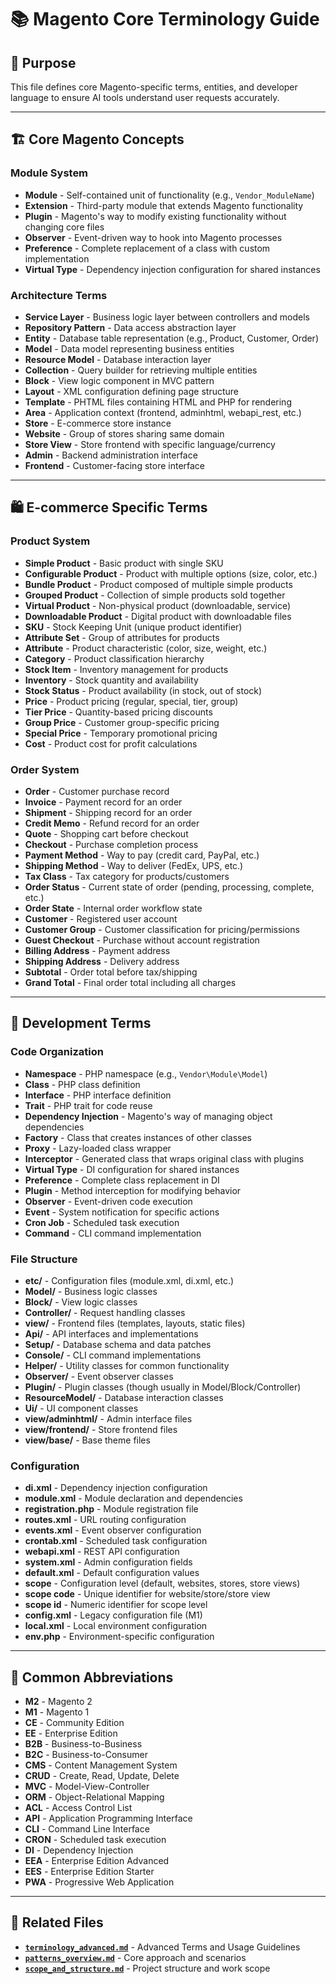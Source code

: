 # 📚 Magento Core Terminology Guide

## 🎯 Purpose
This file defines core Magento-specific terms, entities, and developer language to ensure AI tools understand user requests accurately.

---

## 🏗️ Core Magento Concepts

### Module System
- **Module** - Self-contained unit of functionality (e.g., `Vendor_ModuleName`)
- **Extension** - Third-party module that extends Magento functionality
- **Plugin** - Magento's way to modify existing functionality without changing core files
- **Observer** - Event-driven way to hook into Magento processes
- **Preference** - Complete replacement of a class with custom implementation
- **Virtual Type** - Dependency injection configuration for shared instances

### Architecture Terms
- **Service Layer** - Business logic layer between controllers and models
- **Repository Pattern** - Data access abstraction layer
- **Entity** - Database table representation (e.g., Product, Customer, Order)
- **Model** - Data model representing business entities
- **Resource Model** - Database interaction layer
- **Collection** - Query builder for retrieving multiple entities
- **Block** - View logic component in MVC pattern
- **Layout** - XML configuration defining page structure
- **Template** - PHTML files containing HTML and PHP for rendering
- **Area** - Application context (frontend, adminhtml, webapi_rest, etc.)
- **Store** - E-commerce store instance
- **Website** - Group of stores sharing same domain
- **Store View** - Store frontend with specific language/currency
- **Admin** - Backend administration interface
- **Frontend** - Customer-facing store interface

---

## 🛍️ E-commerce Specific Terms

### Product System
- **Simple Product** - Basic product with single SKU
- **Configurable Product** - Product with multiple options (size, color, etc.)
- **Bundle Product** - Product composed of multiple simple products
- **Grouped Product** - Collection of simple products sold together
- **Virtual Product** - Non-physical product (downloadable, service)
- **Downloadable Product** - Digital product with downloadable files
- **SKU** - Stock Keeping Unit (unique product identifier)
- **Attribute Set** - Group of attributes for products
- **Attribute** - Product characteristic (color, size, weight, etc.)
- **Category** - Product classification hierarchy
- **Stock Item** - Inventory management for products
- **Inventory** - Stock quantity and availability
- **Stock Status** - Product availability (in stock, out of stock)
- **Price** - Product pricing (regular, special, tier, group)
- **Tier Price** - Quantity-based pricing discounts
- **Group Price** - Customer group-specific pricing
- **Special Price** - Temporary promotional pricing
- **Cost** - Product cost for profit calculations

### Order System
- **Order** - Customer purchase record
- **Invoice** - Payment record for an order
- **Shipment** - Shipping record for an order
- **Credit Memo** - Refund record for an order
- **Quote** - Shopping cart before checkout
- **Checkout** - Purchase completion process
- **Payment Method** - Way to pay (credit card, PayPal, etc.)
- **Shipping Method** - Way to deliver (FedEx, UPS, etc.)
- **Tax Class** - Tax category for products/customers
- **Order Status** - Current state of order (pending, processing, complete, etc.)
- **Order State** - Internal order workflow state
- **Customer** - Registered user account
- **Customer Group** - Customer classification for pricing/permissions
- **Guest Checkout** - Purchase without account registration
- **Billing Address** - Payment address
- **Shipping Address** - Delivery address
- **Subtotal** - Order total before tax/shipping
- **Grand Total** - Final order total including all charges

---

## 🔧 Development Terms

### Code Organization
- **Namespace** - PHP namespace (e.g., `Vendor\Module\Model`)
- **Class** - PHP class definition
- **Interface** - PHP interface definition
- **Trait** - PHP trait for code reuse
- **Dependency Injection** - Magento's way of managing object dependencies
- **Factory** - Class that creates instances of other classes
- **Proxy** - Lazy-loaded class wrapper
- **Interceptor** - Generated class that wraps original class with plugins
- **Virtual Type** - DI configuration for shared instances
- **Preference** - Complete class replacement in DI
- **Plugin** - Method interception for modifying behavior
- **Observer** - Event-driven code execution
- **Event** - System notification for specific actions
- **Cron Job** - Scheduled task execution
- **Command** - CLI command implementation

### File Structure
- **etc/** - Configuration files (module.xml, di.xml, etc.)
- **Model/** - Business logic classes
- **Block/** - View logic classes
- **Controller/** - Request handling classes
- **view/** - Frontend files (templates, layouts, static files)
- **Api/** - API interfaces and implementations
- **Setup/** - Database schema and data patches
- **Console/** - CLI command implementations
- **Helper/** - Utility classes for common functionality
- **Observer/** - Event observer classes
- **Plugin/** - Plugin classes (though usually in Model/Block/Controller)
- **ResourceModel/** - Database interaction classes
- **Ui/** - UI component classes
- **view/adminhtml/** - Admin interface files
- **view/frontend/** - Store frontend files
- **view/base/** - Base theme files

### Configuration
- **di.xml** - Dependency injection configuration
- **module.xml** - Module declaration and dependencies
- **registration.php** - Module registration file
- **routes.xml** - URL routing configuration
- **events.xml** - Event observer configuration
- **crontab.xml** - Scheduled task configuration
- **webapi.xml** - REST API configuration
- **system.xml** - Admin configuration fields
- **default.xml** - Default configuration values
- **scope** - Configuration level (default, websites, stores, store views)
- **scope code** - Unique identifier for website/store/store view
- **scope id** - Numeric identifier for scope level
- **config.xml** - Legacy configuration file (M1)
- **local.xml** - Local environment configuration
- **env.php** - Environment-specific configuration

---

## 📝 Common Abbreviations

- **M2** - Magento 2
- **M1** - Magento 1
- **CE** - Community Edition
- **EE** - Enterprise Edition
- **B2B** - Business-to-Business
- **B2C** - Business-to-Consumer
- **CMS** - Content Management System
- **CRUD** - Create, Read, Update, Delete
- **MVC** - Model-View-Controller
- **ORM** - Object-Relational Mapping
- **ACL** - Access Control List
- **API** - Application Programming Interface
- **CLI** - Command Line Interface
- **CRON** - Scheduled task execution
- **DI** - Dependency Injection
- **EEA** - Enterprise Edition Advanced
- **EES** - Enterprise Edition Starter
- **PWA** - Progressive Web Application

---

## 🔗 Related Files

- **[`terminology_advanced.md`](./terminology_advanced.md)** - Advanced Terms and Usage Guidelines
- **[`patterns_overview.md`](./patterns_overview.md)** - Core approach and scenarios
- **[`scope_and_structure.md`](./scope_and_structure.md)** - Project structure and work scope 